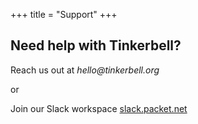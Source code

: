 +++
title = "Support"
+++

## Need help with Tinkerbell?

Reach us out at _hello@tinkerbell.org_

or

Join our Slack workspace [slack.packet.net](https://slack.packet.net/)
